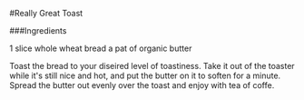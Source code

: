 #Really Great Toast

###Ingredients

1 slice whole wheat bread
a pat of organic butter

Toast the bread to your diseired level of toastiness. Take it out of the toaster while it's still nice and hot, and put the butter on it to soften for a minute. Spread the butter out evenly over the toast and enjoy with tea of coffe.
